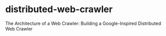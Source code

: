 # distributed-web-crawler
The Architecture of a Web Crawler: Building a Google-Inspired Distributed Web Crawler
